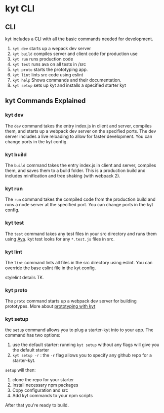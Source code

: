 # kyt CLI

## CLI
kyt includes a CLI with all the basic commands needed for development.

1. `kyt dev` starts up a wepack dev server
2. `kyt build` compiles server and client code for production use
3. `kyt run` runs production code
4. `kyt test` runs ava on all tests in /src
5. `kyt proto` starts the prototyping app.
6. `kyt lint` lints src code using eslint
7. `kyt help` Shows commands and their documentation. 
8. `kyt setup` sets up kyt and installs a specified starter kyt

## kyt Commands Explained 

### kyt dev
The `dev` command takes the entry index.js in client and server, compiles them, and starts up a webpack dev server on the specified ports. The dev server includes a live reloading to allow for faster development. 
You can change ports in the kyt config.

### kyt build
The `build` command takes the entry index.js in client and server, compiles them, and saves them to a build folder. This is a production build and includes minification and tree shaking (with webpack 2). 

### kyt run
The `run` command takes the compiled code from the production build and runs a node server at the specified port. 
You can change ports in the kyt config.

### kyt test
The `test` command takes any test files in your src directory and runs them using [Ava](https://github.com/avajs/ava). 
kyt test looks for any `*.test.js` files in src.

### kyt lint
The `lint` command lints all files in the src directory using eslint. 
You can override the base eslint file in the kyt config.

stylelint details TK.

### kyt proto
The `proto` command starts up a webpack dev server for building prototypes.
More about [prototyping with kyt](/prototype)

### kyt setup
the `setup` command allows you to plug a starter-kyt into to your app. 
The command has two options:
1. use the default starter: running `kyt setup` without any flags will give you the default starter
2. `kyt setup -r` : the `-r` flag allows you to specify any github repo for a starter-kyt.

`setup` will then:
1. clone the repo for your starter
2. Install necessary npm packages
3. Copy configuration and src
4. Add kyt commands to your npm scripts 

After that you're ready to build. 
